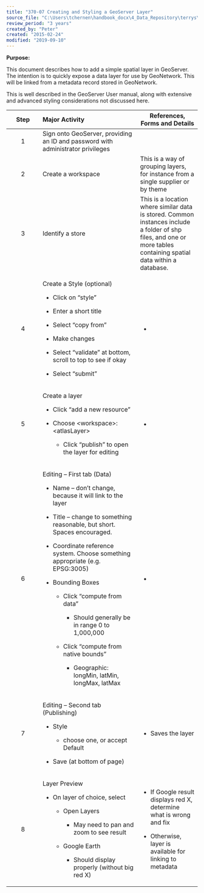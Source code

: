 ```yaml
---
title: "370-07 Creating and Styling a GeoServer Layer"
source_file: "C:\Users\tchernen\handbook_docx\4_Data_Repository\terrys\370 data handling best practices\370-07 Creating and Styling a GeoServer Layer.docx"
review_period: "3 years"
created_by: "Peter"
created: "2015-02-24"
modified: "2019-09-10"
---
```


**Purpose:**

This document describes how to add a simple spatial layer in GeoServer. The intention is to quickly expose a data layer for use by GeoNetwork. This will be linked from a metadata record stored in GeoNetwork.

This is well described in the GeoServer User manual, along with extensive and advanced styling considerations not discussed here.

<table>
<colgroup>
<col style="width: 17%" />
<col style="width: 50%" />
<col style="width: 31%" />
</colgroup>
<thead>
<tr>
<th style="text-align: center;"><strong>Step</strong></th>
<th style="text-align: left;"><strong>Major Activity</strong></th>
<th><strong>References, Forms and Details</strong></th>
</tr>
</thead>
<tbody>
<tr>
<td style="text-align: center;">1</td>
<td style="text-align: left;">Sign onto GeoServer, providing an ID and password with administrator privileges</td>
<td></td>
</tr>
<tr>
<td style="text-align: center;">2</td>
<td style="text-align: left;">Create a workspace</td>
<td>This is a way of grouping layers, for instance from a single supplier or by theme</td>
</tr>
<tr>
<td style="text-align: center;">3</td>
<td style="text-align: left;">Identify a store</td>
<td>This is a location where similar data is stored. Common instances include a folder of shp files, and one or more tables containing spatial data within a database.</td>
</tr>
<tr>
<td style="text-align: center;">4</td>
<td style="text-align: left;"><p>Create a Style (optional)</p>
<ul>
<li><p>Click on “style”</p></li>
<li><p>Enter a short title</p></li>
<li><p>Select “copy from”</p></li>
<li><p>Make changes</p></li>
<li><p>Select “validate” at bottom, scroll to top to see if okay</p></li>
<li><p>Select “submit”</p></li>
</ul></td>
<td><ul>
<li></li>
</ul></td>
</tr>
<tr>
<td style="text-align: center;">5</td>
<td style="text-align: left;"><p>Create a layer</p>
<ul>
<li><p>Click “add a new resource”</p></li>
<li><p>Choose &lt;workspace&gt;: &lt;atlasLayer&gt;</p>
<ul>
<li><p>Click “publish” to open the layer for editing</p></li>
</ul></li>
</ul></td>
<td><ul>
<li></li>
</ul></td>
</tr>
<tr>
<td style="text-align: center;">6</td>
<td style="text-align: left;"><p>Editing – First tab (Data)</p>
<ul>
<li><p>Name – don’t change, because it will link to the layer</p></li>
<li><p>Title – change to something reasonable, but short. Spaces encouraged.</p></li>
<li><p>Coordinate reference system. Choose something appropriate (e.g. EPSG:3005)</p></li>
<li><p>Bounding Boxes</p>
<ul>
<li><p>Click “compute from data”</p>
<ul>
<li><p>Should generally be in range 0 to 1,000,000</p></li>
</ul></li>
<li><p>Click “compute from native bounds”</p>
<ul>
<li><p>Geographic: longMin, latMin, longMax, latMax</p></li>
</ul></li>
</ul></li>
</ul></td>
<td><ul>
<li></li>
</ul></td>
</tr>
<tr>
<td style="text-align: center;">7</td>
<td style="text-align: left;"><p>Editing – Second tab (Publishing)</p>
<ul>
<li><p>Style</p>
<ul>
<li><p>choose one, or accept Default</p></li>
</ul></li>
<li><p>Save (at bottom of page)</p></li>
</ul></td>
<td><ul>
<li><p>Saves the layer</p></li>
</ul></td>
</tr>
<tr>
<td style="text-align: center;">8</td>
<td style="text-align: left;"><p>Layer Preview</p>
<ul>
<li><p>On layer of choice, select</p>
<ul>
<li><p>Open Layers</p>
<ul>
<li><p>May need to pan and zoom to see result</p></li>
</ul></li>
<li><p>Google Earth</p>
<ul>
<li><p>Should display properly (without big red X)</p></li>
</ul></li>
</ul></li>
</ul></td>
<td><ul>
<li><p>If Google result displays red X, determine what is wrong and fix</p></li>
<li><p>Otherwise, layer is available for linking to metadata</p></li>
</ul></td>
</tr>
</tbody>
</table>
